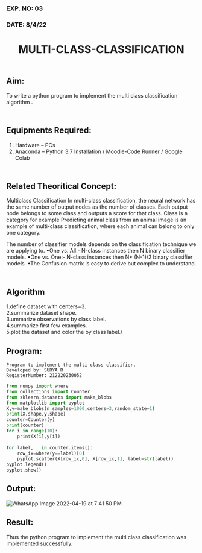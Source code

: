 ### EXP. NO: 03
### DATE: 8/4/22 
# <p align = "center"> MULTI-CLASS-CLASSIFICATION </p>
## <br>Aim:
To write a python program to implement the multi class classification algorithm .

## <br>Equipments Required:
1. Hardware – PCs
2. Anaconda – Python 3.7 Installation / Moodle-Code Runner / Google Colab

## <br>Related Theoritical Concept:
Multiclass Classification
In multi-class classification, the neural network has the same number of output nodes as the number of classes. Each output node belongs to some class and outputs a score for that class. Class is a category for example Predicting animal class from an animal image is an example of multi-class classification, where each animal can belong to only one category.

The number of classifier models depends on the classification technique we are applying to.
•One vs. All:- N-class instances then N binary classifier models.
•One vs. One:- N-class instances then N* (N-1)/2 binary classifier models.
•The Confusion matrix is easy to derive but complex to understand.



## <br>Algorithm
1.define dataset with centers=3.\
2.summarize dataset shape.\
3.ummarize observations by class label.\
4.summarize first few examples.\
5.plot the dataset and color the by class label.\

## Program:
```
Program to implement the multi class classifier.
Developed by: SURYA R
RegisterNumber: 212220230052
```
```python
from numpy import where
from collections import Counter
from sklearn.datasets import make_blobs
from matplotlib import pyplot
X,y=make_blobs(n_samples=1000,centers=3,random_state=1)
print(X.shape,y.shape)
counter=Counter(y)
print(counter)
for i in range(10):
    print(X[i],y[i])
    
for label, _ in counter.items():
    row_ix=where(y==label)[0]
    pyplot.scatter(X[row_ix,0], X[row_ix,1], label=str(label))
pyplot.legend()
pyplot.show()
```

## Output:
![WhatsApp Image 2022-04-19 at 7 41 50 PM](https://user-images.githubusercontent.com/75236145/164032777-9a1bfac4-2642-489a-ba54-5072a6a78423.jpeg)




## Result:
Thus the python program to implement the multi class classification was implemented successfully.

